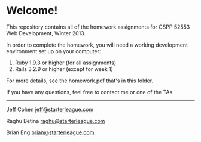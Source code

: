 # Welcome!

This repository contains all of the homework assignments for CSPP 52553 Web Development, Winter 2013.

In order to complete the homework, you will need a working development environment set up on your computer:

1. Ruby 1.9.3 or higher (for all assignments)
2. Rails 3.2.9 or higher (except for week 1)

For more details, see the homework.pdf that's in this folder.


If you have any questions, feel free to contact me or one of the TAs.

---

Jeff Cohen
jeff@starterleague.com

Raghu Betina
raghu@starterleague.com

Brian Eng
brian@starterleague.com
